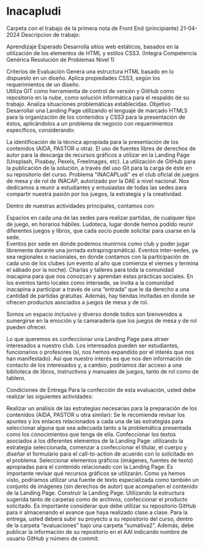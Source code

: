 # Inacapludi
Carpeta con el trabajo de la primera nota de Front End (principiante) 21-04-2024
Descripcion de trabajo:

Aprendizaje Esperado 
Desarrolla sitios web estáticos, basados en la utilización de los elementos de HTML y estilos CSS3. (Integra Competencia Genérica Resolución de Problemas Nivel 1) 

Criterios de Evaluación 
Genera una estructura HTML basado en lo dispuesto en un diseño. 
Aplica propiedades CSS3, según los requerimientos de un diseño.  
Utiliza GIT como herramienta de control de versión y GitHub como repositorio en la nube, como solución informática para el respaldo de su trabajo. 
Analiza situaciones problemáticas establecidas. 
Objetivo 
Desarrollar una Landing Page utilizando el lenguaje de marcado HTML5 para la organización de los contenidos y CSS3 para la presentación de éstos, aplicándolos a un problema de negocio con requerimientos específicos, considerando:  

La identificación de la técnica apropiada para la presentación de los contenidos (AIDA, PASTOR u otra). 
El uso de fuentes libres de derechos de autor para la descarga de recursos gráficos a utilizar en la Landing Page (Unsplash, Pixabay, Pexels, FreeImages, etc). 
La utilización de GitHub para la publicación de la solución, a través del uso Git para la carga de éste en su repositorio del curso. 
Problema 
"INACAPLudi" es el club oficial de juegos de mesa y de rol de INACAP, autorizado por la DAE a nivel nacional. Nos dedicamos a reunir a estudiantes y entusiastas de todas las sedes para compartir nuestra pasión por los juegos, la estrategia y la creatividad.  

Dentro de nuestras actividades principales, contamos con:  

Espacios en cada una de las sedes para realizar partidas, de cualquier tipo de juego, en horarios hábiles. 
Ludoteca, lugar donde hemos podido reunir diferentes juegos y libros, que cada socio puede solicitar para usarse en la sede.  
Eventos por sede en donde podemos reunirnos como club y poder jugar libremente durante una jornada extraprogramática). 
Eventos inter-sedes, ya sea regionales o nacionales, en donde contamos con la participación de cada uno de los clubes (un evento al año que comienza el viernes y termina el sábado por la noche). 
Charlas y talleres para toda la comunidad inacapina para que nos conozcan y aprendan estas prácticas sociales. 
En los eventos tanto locales como intersede, se invita a la comunidad inacapina a participar a través de una “entrada” que le da derecho a una cantidad de partidas gratuitas. Además, hay tiendas invitadas en donde se ofrecen productos asociados a juegos de mesa y de rol. 

Somos un espacio inclusivo y diverso donde todos son bienvenidos a sumergirse en la emoción y la camaradería que los juegos de mesa y de rol pueden ofrecer. 

Lo que queremos es confeccionar una Landing Page para atraer interesados a nuestro club. Los interesados pueden ser estudiantes, funcionarios o profesores (sí, nos hemos expandido por el interés que nos han manifestado). Así que nuestro interés es que nos den información de contacto de los interesados y, a cambio, podríamos dar acceso a una biblioteca de libros, instructivos y manuales de juegos, tanto de rol como de tablero. 

Condiciones de Entrega 
Para la confección de esta evaluación, usted debe realizar las siguientes actividades: 

Realizar un análisis de las estrategias necesarias para la preparación de los contenidos (AIDA, PASTOR u otra similar): Se le recomienda revisar los apuntes y los enlaces relacionados a cada una de las estrategias para seleccionar alguna que sea adecuada tanto a la problemática presentada como los conocimientos que tenga de ella. 
Confeccionar los textos asociados a los diferentes elementos de la Landing Page: utilizando la estrategia seleccionada, comenzar a confeccionar el titular, el cuerpo y diseñar el formulario para el call-to-action de acuerdo con lo solicitado en el problema. 
Seleccionar elementos gráficos (imágenes, fuentes de texto) apropiadas para el contenido relacionado con la Landing Page: Es importante revisar qué recursos gráficos se utilizarán. Como ya hemos visto, podríamos utilizar una fuente de texto especializada como también un conjunto de imágenes (sin derechos de autor) que acompañen el contenido de la Landing Page. 
Construir la Landing Page: Utilizando la estructura sugerida tanto de carpetas como de archivos, confeccionar el producto solicitado. Es importante considerar que debe utilizar su repositorio GitHub para ir almacenando el avance que haya realizado clase a clase. 
Para la entrega, usted deberá subir su proyecto a su repositorio del curso, dentro de la carpeta “evaluaciones” bajo una carpeta “sumativa2”. Además, debe publicar la información de su repositorio en el AAI indicando nombre de usuario GitHub y número de commit. 

